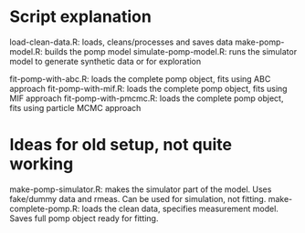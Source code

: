 # Script explanation

load-clean-data.R: loads, cleans/processes and saves data
make-pomp-model.R: builds the pomp model
simulate-pomp-model.R: runs the simulator model to generate synthetic data or for exploration

fit-pomp-with-abc.R: loads the complete pomp object, fits using ABC approach
fit-pomp-with-mif.R: loads the complete pomp object, fits using MIF approach
fit-pomp-with-pmcmc.R: loads the complete pomp object, fits using particle MCMC approach



# Ideas for old setup, not quite working
make-pomp-simulator.R: makes the simulator part of the model. Uses fake/dummy data and rmeas. Can be used for simulation, not fitting. 
make-complete-pomp.R: loads the clean data, specifies measurement model. Saves full pomp object ready for fitting.

